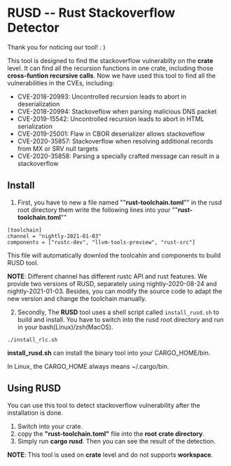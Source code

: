 # RUSD -- Rust Stackoverflow Detector 

Thank you for noticing our tool!  : )

This tool is designed to find the stackoverflow vulnerabilty on the **crate** level.
It can find all the recursion functions in one crate, including those **cross-funtion recursive calls**.
Now we have used this tool to find all the vulnerabilities in the CVEs, including:

* CVE-2018-20993: Uncontrolled recursion leads to abort in deserialization
* CVE-2018-20994: Stackoveflow when parsing malicious DNS packet
* CVE-2019-15542: Uncontrolled recursion leads to abort in HTML serialization
* CVE-2019-25001: Flaw in CBOR deserializer allows stackoveflow
* CVE-2020-35857: Stackoverflow when resolving additional records from MX or SRV null targets
* CVE-2020-35858: Parsing a specially crafted message can result in a stackoverflow

## Install

1. First, you have to new a file named ""**rust-toolchain.toml**"" in the rusd root directory
them write the following lines into your ""**rust-toolchain.toml**""

```
[toolchain]
channel = "nightly-2021-01-03"
components = ["rustc-dev", "llvm-tools-preview", "rust-src"]
```

This file will automatically downlod the toolcahin and components to build RUSD tool.

**NOTE**: Different channel has different rustc API and rust features. We provide two versions of RUSD, separately using nightly-2020-08-24 and nightly-2021-01-03.
Besides, you can modify the source code to adapt the new version and change the toolchain manually. 

2. Secondly, The **RUSD** tool uses a shell script called `install_rusd.sh` to build and install.
You have to switch into the rusd root directory and run in your bash(Linux)/zsh(MacOS). 

```
./install_rlc.sh
```

**install_rusd.sh** can install the binary tool into your CARGO_HOME/bin. 

In Linux, the CARGO_HOME always means ~/.cargo/bin.


## Using RUSD

You can use this tool to detect stackoverflow vulnerability after the installation is done. 

1. Switch into your crate.
2. copy the **"rust-toolchain.toml"** file into the **root crate directory**.
3. Simply run **cargo rusd**. Then you can see the result of the detection.

**NOTE**: This tool is used on **crate** level and do not supports **workspace**.

